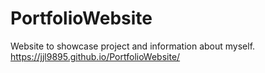 # PortfolioWebsite
Website to showcase project and information about myself.
https://jjl9895.github.io/PortfolioWebsite/
